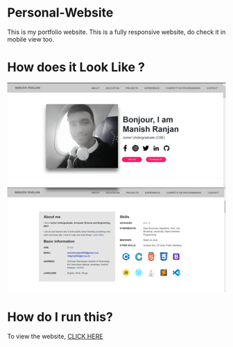 # Personal-Website

This is my portfolio website.
This is a fully responsive website, do check it in mobile view too.
# How does it Look Like ?

![alt text](https://github.com/mandivson/Personal-Website/blob/master/img1.png)
![alt text](https://github.com/mandivson/Personal-Website/blob/master/img2.png)

# How do I run this?

To view the website, [CLICK HERE](https://mandivson.github.io/Personal-Website/)
